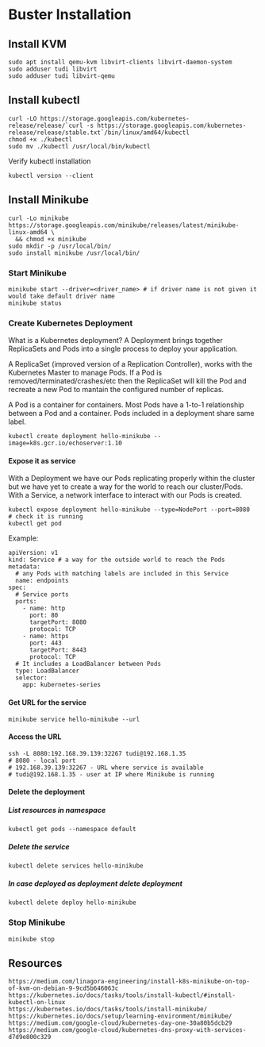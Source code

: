 # Buster Installation
## Install KVM
```
sudo apt install qemu-kvm libvirt-clients libvirt-daemon-system
sudo adduser tudi libvirt
sudo adduser tudi libvirt-qemu
```
## Install kubectl
```
curl -LO https://storage.googleapis.com/kubernetes-release/release/`curl -s https://storage.googleapis.com/kubernetes-release/release/stable.txt`/bin/linux/amd64/kubectl
chmod +x ./kubectl
sudo mv ./kubectl /usr/local/bin/kubectl
```
Verify kubectl installation
```
kubectl version --client
```
## Install Minikube
```
curl -Lo minikube https://storage.googleapis.com/minikube/releases/latest/minikube-linux-amd64 \
  && chmod +x minikube
sudo mkdir -p /usr/local/bin/
sudo install minikube /usr/local/bin/
```
### Start Minikube
```
minikube start --driver=<driver_name> # if driver name is not given it would take default driver name
minikube status
```
### Create Kubernetes Deployment
What is a Kubernetes deployment?
A Deployment brings together ReplicaSets and Pods into a single process to deploy your application.

A ReplicaSet (improved version of a Replication Controller), works with the Kubernetes Master to manage Pods. If a Pod is removed/terminated/crashes/etc then the ReplicaSet will kill the Pod and recreate a new Pod to mantain the configured number of replicas.

A Pod is a container for containers. Most Pods have a 1-to-1 relationship between a Pod and a container. Pods included in a deployment share same label.
```
kubectl create deployment hello-minikube --image=k8s.gcr.io/echoserver:1.10
```
#### Expose it as service
With a Deployment we have our Pods replicating properly within the cluster but we have yet to create a way for the world to reach our cluster/Pods. With a Service, a network interface to interact with our Pods is created.
```
kubectl expose deployment hello-minikube --type=NodePort --port=8080
# check it is running
kubectl get pod
```
Example:
```
apiVersion: v1
kind: Service # a way for the outside world to reach the Pods
metadata:
  # any Pods with matching labels are included in this Service
  name: endpoints
spec:
  # Service ports
  ports:
    - name: http
      port: 80
      targetPort: 8080
      protocol: TCP
    - name: https
      port: 443
      targetPort: 8443
      protocol: TCP
  # It includes a LoadBalancer between Pods
  type: LoadBalancer
  selector:
    app: kubernetes-series
```
#### Get URL for the service
```
minikube service hello-minikube --url
```
#### Access the URL
```
ssh -L 8080:192.168.39.139:32267 tudi@192.168.1.35
# 8080 - local port
# 192.168.39.139:32267 - URL where service is available
# tudi@192.168.1.35 - user at IP where Minikube is running
```
#### Delete the deployment
##### List resources in namespace
```
kubectl get pods --namespace default
```
##### Delete the service
```
kubectl delete services hello-minikube
```
##### In case deployed as deployment delete deployment
```
kubectl delete deploy hello-minikube 
```
### Stop Minikube
```
minikube stop
```
## Resources
```
https://medium.com/linagora-engineering/install-k8s-minikube-on-top-of-kvm-on-debian-9-9cd5b646063c
https://kubernetes.io/docs/tasks/tools/install-kubectl/#install-kubectl-on-linux
https://kubernetes.io/docs/tasks/tools/install-minikube/
https://kubernetes.io/docs/setup/learning-environment/minikube/
https://medium.com/google-cloud/kubernetes-day-one-30a80b5dcb29
https://medium.com/google-cloud/kubernetes-dns-proxy-with-services-d7d9e800c329
```
